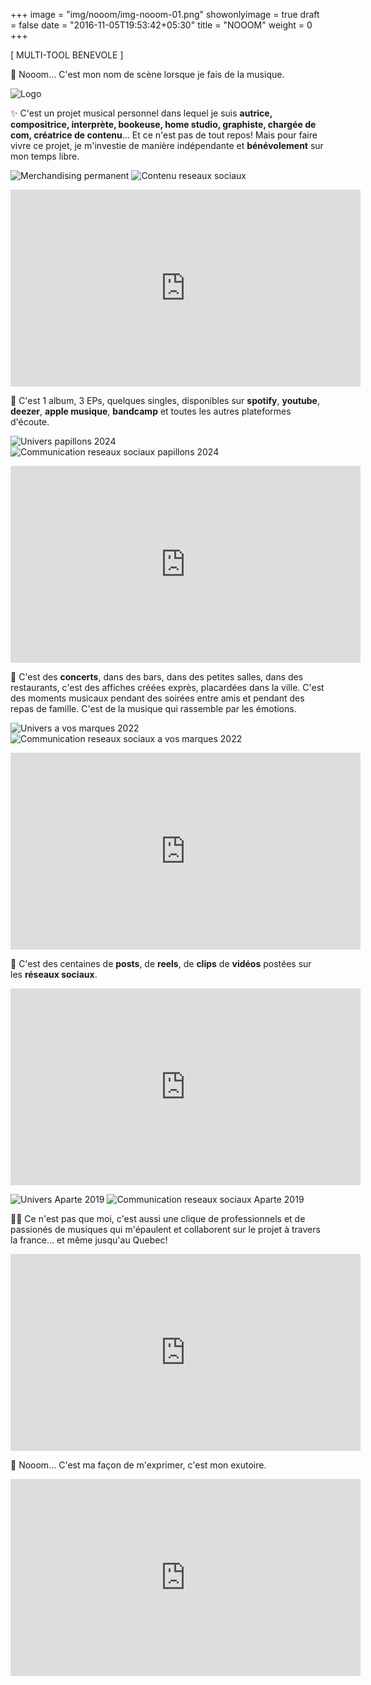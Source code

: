 +++
image = "img/nooom/img-nooom-01.png"
showonlyimage = true
draft = false
date = "2016-11-05T19:53:42+05:30"
title = "NOOOM"
weight = 0
+++


[ MULTI-TOOL BENEVOLE ]
<!--more-->

🫣 Nooom... C'est mon nom de scène lorsque je fais de la musique.


![Logo][1]

✨ C'est un projet musical personnel dans lequel je suis **autrice, compositrice, interprète, bookeuse, home studio, graphiste, chargée de com, créatrice de contenu**... Et ce n'est pas de tout repos! Mais pour faire vivre ce projet, je m'investie de manière indépendante et **bénévolement** sur mon temps libre.

![Merchandising permanent][2]
![Contenu reseaux sociaux][3]

<div class="row media-block">
    <div class="col-sm-12">
      <div class="embed-responsive embed-responsive-16by9">
        <iframe width="560" height="315" src="https://www.youtube.com/embed/IFJ2EBZKMa0?si=JQpSMOo2TGXUu4eP" title="YouTube video player" frameborder="0" allow="accelerometer; autoplay; clipboard-write; encrypted-media; gyroscope; picture-in-picture; web-share" referrerpolicy="strict-origin-when-cross-origin" allowfullscreen></iframe>
      </div>
    </div>
  </div>
</p>

📌 C'est 1 album, 3 EPs, quelques singles, disponibles sur **spotify**, **youtube**, **deezer**, **apple musique**, **bandcamp** et toutes les autres plateformes d'écoute.

![Univers papillons 2024][4]
![Communication reseaux sociaux papillons 2024][5]

<div class="row media-block">
    <div class="col-sm-12">
      <div class="embed-responsive embed-responsive-16by9">
        <iframe width="560" height="315" src="https://www.youtube.com/embed/CajTGOU-dkY?si=F-5TxfVQ6y1-55Np" title="YouTube video player" frameborder="0" allow="accelerometer; autoplay; clipboard-write; encrypted-media; gyroscope; picture-in-picture; web-share" referrerpolicy="strict-origin-when-cross-origin" allowfullscreen></iframe>
      </div>
    </div>
  </div>
</p>

🎉 C'est des **concerts**, dans des bars, dans des petites salles, dans des restaurants, c'est des affiches créées exprès, placardées dans la ville. C'est des moments musicaux pendant des soirées entre amis et pendant des repas de famille. C'est de la musique qui rassemble par les émotions.

![Univers a vos marques 2022][6]
![Communication reseaux sociaux a vos marques 2022][7]

<div class="row media-block">
    <div class="col-sm-12">
      <div class="embed-responsive embed-responsive-16by9">
        <iframe width="560" height="315" src="https://www.youtube.com/embed/HADU5Ktc8MM?si=cGOrXFsCG7tocv-7" title="YouTube video player" frameborder="0" allow="accelerometer; autoplay; clipboard-write; encrypted-media; gyroscope; picture-in-picture; web-share" referrerpolicy="strict-origin-when-cross-origin" allowfullscreen></iframe>
      </div>
    </div>
  </div>
</p>

📲 C'est des centaines de **posts**, de **reels**, de **clips** de **vidéos** postées sur les **réseaux sociaux**. 


<div class="row media-block">
    <div class="col-sm-12">
      <div class="embed-responsive embed-responsive-16by9">
        <iframe width="560" height="315" src="https://www.youtube.com/embed/7VNO_zfd6CM?si=HhW_H8ft6kG3uou4" title="YouTube video player" frameborder="0" allow="accelerometer; autoplay; clipboard-write; encrypted-media; gyroscope; picture-in-picture; web-share" referrerpolicy="strict-origin-when-cross-origin" allowfullscreen></iframe>
      </div>
    </div>
  </div>
</p>

![Univers Aparte 2019][8]
![Communication reseaux sociaux Aparte 2019][9]


👌🏻 Ce n'est pas que moi, c'est aussi une clique de professionnels et de passionés de musiques qui m'épaulent et collaborent sur le projet à travers la france... et même jusqu'au Quebec!

<div class="row media-block">
    <div class="col-sm-12">
      <div class="embed-responsive embed-responsive-16by9">
        <iframe width="560" height="315" src="https://www.youtube.com/embed/BY3Pt5xu2KU?si=6HXcsCjGdUMv85f1" title="YouTube video player" frameborder="0" allow="accelerometer; autoplay; clipboard-write; encrypted-media; gyroscope; picture-in-picture; web-share" referrerpolicy="strict-origin-when-cross-origin" allowfullscreen></iframe>
      </div>
    </div>
  </div>
</p>

🌙 Nooom... C'est ma façon de m'exprimer, c'est mon exutoire. 

<div class="row media-block">
    <div class="col-sm-12">
      <div class="embed-responsive embed-responsive-16by9">
        <iframe width="560" height="315" src="https://www.youtube.com/embed/ZimUvQsSl0k?si=P0mrShxHp1lhTUnS" title="YouTube video player" frameborder="0" allow="accelerometer; autoplay; clipboard-write; encrypted-media; gyroscope; picture-in-picture; web-share" referrerpolicy="strict-origin-when-cross-origin" allowfullscreen></iframe>
      </div>
    </div>
  </div>
</p>


[1]: /img/nooom/img-nooom-01.png
[2]: /img/nooom/img-nooom-02.png
[3]: /img/nooom/img-nooom-03.png
[4]: /img/nooom/img-nooom-04.png
[5]: /img/nooom/img-nooom-05.png
[6]: /img/nooom/img-nooom-06.png
[7]: /img/nooom/img-nooom-07.png
[8]: /img/nooom/img-nooom-08.png
[9]: /img/nooom/img-nooom-09.png

